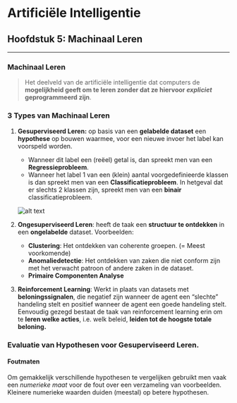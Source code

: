 # Artificiële Intelligentie
## Hoofdstuk 5: Machinaal Leren
---

### Machinaal Leren
> Het deelveld van de artificiële intelligentie dat computers de **mogelijkheid geeft om te leren zonder dat ze hiervoor _expliciet_ geprogrammeerd zijn**.  

### 3 Types van Machinaal Leren

1. **Gesuperviseerd Leren:** op basis van een **gelabelde dataset** een **hypothese** op bouwen waarmee, voor een nieuwe invoer het label kan voorspeld worden. 
    * Wanneer dit label een (reëel) getal is, dan spreekt men van een **Regressieprobleem**. 
    * Wanneer het label 1 van een (klein) aantal voorgedefinieerde klassen is dan spreekt men van een **Classificatieprobleem**. 
    In hetgeval dat er slechts 2 klassen zijn, spreekt men van een **binair** classificatieprobleem. 

    ![alt text](http://users.hogent.be/~427143la/images/GesuperviseerdSchema.JPG "Schema")

2. **Ongesuperviseerd Leren**: heeft de taak een **structuur te ontdekken** in een **ongelabelde** dataset. Voorbeelden:
    * **Clustering**: Het ontdekken van coherente groepen. (= Meest voorkomende)
    * **Anomaliedetectie**: Het ontdekken van zaken die niet conform zijn met het verwacht patroon of andere zaken in de dataset.
    * **Primaire Componenten Analyse**
    
3. **Reinforcement Learning**: Werkt in plaats van datasets met **beloningssignalen**, die negatief zijn wanneer de agent een “slechte” handeling stelt en positief wanneer de agent een goede handeling stelt. Eenvoudig gezegd bestaat de taak van reinforcement learning erin om te **leren welke acties**, i.e. welk beleid, **leiden tot de hoogste totale beloning.**


### Evaluatie van Hypothesen voor Gesuperviseerd Leren.
#### Foutmaten
Om gemakkelijk verschillende hypothesen te vergelijken gebruikt men vaak een *numerieke maat* voor de fout over een verzameling van voorbeelden. Kleinere numerieke waarden duiden (meestal) op betere hypothesen.






















